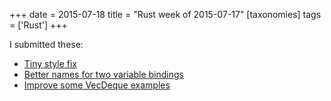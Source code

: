 +++
date = 2015-07-18
title = "Rust week of 2015-07-17"
[taxonomies]
tags = ['Rust']
+++

I submitted these:

-   [Tiny style fix]
-   [Better names for two variable bindings]
-   [Improve some VecDeque examples]

  [Tiny style fix]: https://github.com/rust-lang/rust/pull/27095
  [Better names for two variable bindings]: https://github.com/rust-lang/rust/pull/27100
  [Improve some VecDeque examples]: https://github.com/rust-lang/rust/pull/27102
